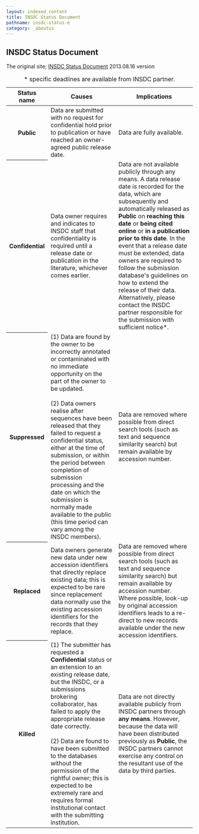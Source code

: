 ```yaml
---
layout: indexed_content
title: INSDC Status Document
pathname: insdc-status-e
category: _aboutus
---
```


## INSDC Status Document

The original site; [INSDC Status Document](http://www.insdc.org/documents/insdc-status-document)
2013.08.16 version

<table>
    <caption><span class="bold red">*</span> specific deadlines are available from INSDC partner.</caption> 
    <thead>
      <tr>
        <th>Status name</th>
        <th>Causes</th>
        <th>Implications</th>
      </tr>
    </thead>
    <tbody>
      <tr>
      	<th id="public">Public</th>
        <td>Data are submitted with no request for confidential hold prior to publication or have reached an owner-agreed public release date.</td>
        <td>Data are fully available.</td>
      </tr>
      <tr>
      	<th id="confidential">Confidential</th>
        <td>Data owner requires and indicates to INSDC staff that confidentiality is required until a release date or publication in the literature, whichever comes earlier.</td>
        <td>Data are not available publicly through any means. A data release date is recorded for the data, which are subsequently and automatically released as <strong>Public</strong> on <strong>reaching this date</strong> or <strong>being cited online</strong> or <strong>in a publication prior to this date</strong>. In the event that a release date must be extended, data owners are required to follow the submission database's guidelines on how to extend the release of their data. Alternatively, please contact the INSDC partner responsible for the submission with sufficient notice<span class="bold red">*</span>.</td>
      </tr>
      <tr>
      	<th id="suppressed">Suppressed</th>
        <td>(1) Data are found by the owner to be incorrectly annotated or contaminated with no immediate opportunity on the part of the owner to be updated.<br><br>
        (2) Data owners realise after sequences have been released that they failed to request a confidential status, either at the time of submission, or within the period between completion of submission processing and the date on which the submission is normally made available to the public (this time period can vary among the INSDC members).</td>
        <td>Data are removed where possible from direct search tools (such as text and sequence similarity search) but remain available by accession number.</td>
      </tr>
      <tr>
      	<th id="replaced">Replaced</th>
        <td>Data owners generate new data under new accession identifiers that directly replace existing data; this is expected to be rare since replacement data normally use the existing accession identifiers for the records that they replace.</td>
        <td>Data are removed where possible from direct search tools (such as text and sequence similarity search) but remain available by accession number. Where possible, look-up by original accession identifiers leads to a re-direct to new records available under the new accession identifiers.</td>
      </tr>
      <tr>
      	<th id="killed">Killed</th>
        <td>(1) The submitter has requested a <strong>Confidential</strong> status or an extension to an existing release date, but the INSDC, or a submissions brokering collaborator, has failed to apply the appropriate release date correctly.<br><br>
        (2) Data are found to have been submitted to the databases without the permission of the rightful owner; this is expected to be extremely rare and requires formal institutional contact with the submitting institution.</td>
        <td>Data are not directly available publicly from INSDC partners through <strong>any means</strong>. However, because the data will have been distributed previously as <strong>Public</strong>, the INSDC partners cannot exercise any control on the resultant use of the data by third parties.</td>
      </tr>
    </tbody>
</table>
